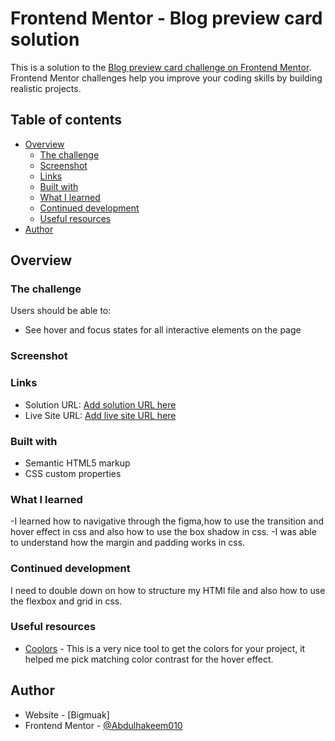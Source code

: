 # Frontend Mentor - Blog preview card solution

This is a solution to the [Blog preview card challenge on Frontend Mentor](https://www.frontendmentor.io/challenges/blog-preview-card-ckPaj01IcS). Frontend Mentor challenges help you improve your coding skills by building realistic projects. 

## Table of contents

- [Overview](#overview)
  - [The challenge](#the-challenge)
  - [Screenshot](#screenshot)
  - [Links](#links)
  - [Built with](#built-with)
  - [What I learned](#what-i-learned)
  - [Continued development](#continued-development)
  - [Useful resources](#useful-resources)
- [Author](#author)


## Overview

### The challenge

Users should be able to:

- See hover and focus states for all interactive elements on the page

### Screenshot

<!-- ![screenshot](./screenshot.png) -->


### Links

- Solution URL: [Add solution URL here](https://your-solution-url.com)
- Live Site URL: [Add live site URL here](https://your-live-site-url.com)

### Built with

- Semantic HTML5 markup
- CSS custom properties


### What I learned

-I learned how to navigative through the figma,how to use the transition and hover effect in css and also how to use the box shadow in css.
-I was able to understand how the margin and padding works in css.


### Continued development

I need to double down on how to structure my HTMl file and also how to use the flexbox and grid in css.

### Useful resources

- [Coolors](https://coolors.co) - This is a very nice tool to get the colors for your project, it helped me pick matching color contrast for the hover effect.


## Author

- Website - [Bigmuak]
- Frontend Mentor - [@Abdulhakeem010](https://www.frontendmentor.io/profile/@Abdulhakeem010)


